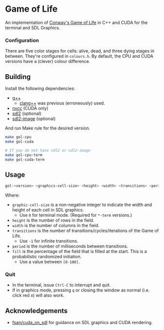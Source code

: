 # Game of Life

An implementation of [Conway's Game of Life](https://en.wikipedia.org/wiki/Conway%27s_Game_of_Life) in C++ and CUDA for the terminal and SDL Graphics.

### Configuration

There are five color stages for cells: alive, dead, and three dying stages in between. They're configured in `colours.h`. By default, the CPU and CUDA versions have a (clever) colour difference.

## Building

Install the following dependencies:

- [g++](https://linux.die.net/man/1/g++)
  - [clang++](https://clang.llvm.org/) was previous (erroneously) used.
- [nvcc](https://developer.nvidia.com/cuda-toolkit) (CUDA only)
- [sdl2](https://www.libsdl.org/) (optional)
- [sdl2-image](https://www.libsdl.org/projects/SDL_image/) (optional)

And run Make rule for the desired version.

```sh
make gol-cpu
make gol-cuda

# If you do not have sdl2 or sdl2-image
make gol-cpu-term
make gol-cuda-term
```

## Usage

```sh
gol-<version> <graphics-cell-size> <height> <width> <transitions> <period> [<fill>]
```

Where:

- `graphic-cell-size` is a non-negative integer to indicate the width and height of each cell in SDL graphics.
  - Use `0` for terminal mode. (Required for `*-term` versions.)
- `height` is the number of rows in the field.
- `width` is the number of columns in the field.
- `transitions` is the number of transitions/cycles/iterations of the Game of Life.
  - Use `-1` for infinite transitions.
- `period` is the number of milliseconds between transitions.
- `fill` is the percentage of the field that is filled at the start. This is a probabilistic randomized initiation.
  - Use a value between `[0-100]`.

### Quit

- In the terminal, issue `Ctrl-C` to interrupt and quit.
- If in graphics mode, pressing `q` or closing the window as normal (i.e. click red x) will also work.

## Acknowledgements

- [fsan/cuda_on_sdl](https://github.com/fsan/cuda_on_sdl) for guidance on SDL graphics and CUDA rendering.
